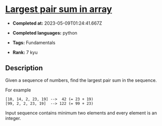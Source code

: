 # [Largest pair sum in array](https://www.codewars.com/kata/556196a6091a7e7f58000018)

- **Completed at:** 2023-05-09T01:24:41.667Z

- **Completed languages:** python

- **Tags:** Fundamentals

- **Rank:** 7 kyu

## Description

Given a sequence of numbers, find the largest pair sum in the sequence.

For example
```
[10, 14, 2, 23, 19] -->  42 (= 23 + 19)
[99, 2, 2, 23, 19]  --> 122 (= 99 + 23)
```

Input sequence contains minimum two elements and every element is an integer.